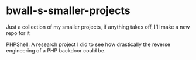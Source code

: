bwall-s-smaller-projects
========================

Just a collection of my smaller projects, if anything takes off, I'll make a new repo for it

PHPShell: A research project I did to see how drastically the reverse engineering of a PHP backdoor could be.
